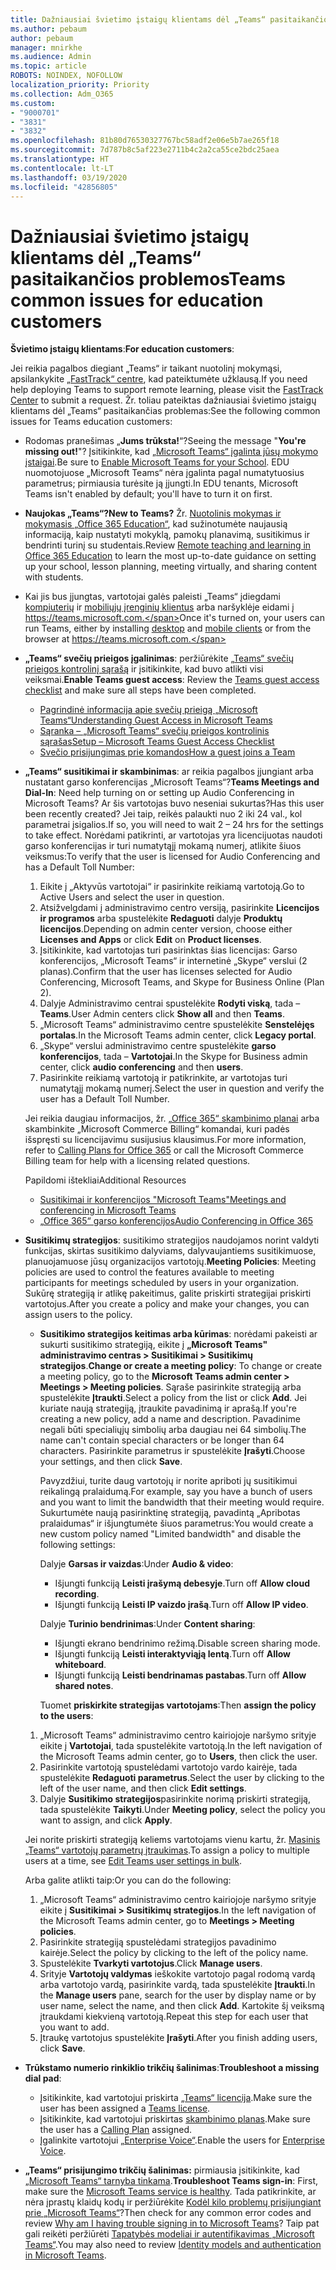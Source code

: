 ```yaml
---
title: Dažniausiai švietimo įstaigų klientams dėl „Teams“ pasitaikančios problemos
ms.author: pebaum
author: pebaum
manager: mnirkhe
ms.audience: Admin
ms.topic: article
ROBOTS: NOINDEX, NOFOLLOW
localization_priority: Priority
ms.collection: Adm_O365
ms.custom:
- "9000701"
- "3831"
- "3832"
ms.openlocfilehash: 81b80d76530327767bc58adf2e06e5b7ae265f18
ms.sourcegitcommit: 7d787b8c5af223e2711b4c2a2ca55ce2bdc25aea
ms.translationtype: HT
ms.contentlocale: lt-LT
ms.lasthandoff: 03/19/2020
ms.locfileid: "42856805"
---
```

# <a name="teams-common-issues-for-education-customers"></a><span data-ttu-id="989ca-102">Dažniausiai švietimo įstaigų klientams dėl „Teams“ pasitaikančios problemos</span><span class="sxs-lookup"><span data-stu-id="989ca-102">Teams common issues for education customers</span></span>

<span data-ttu-id="989ca-103">**Švietimo įstaigų klientams**:</span><span class="sxs-lookup"><span data-stu-id="989ca-103">**For education customers**:</span></span>

<span data-ttu-id="989ca-104">Jei reikia pagalbos diegiant „Teams“ ir taikant nuotolinį mokymąsi, apsilankykite [„FastTrack“ centre](https://www.microsoft.com/fasttrack), kad pateiktumėte užklausą.</span><span class="sxs-lookup"><span data-stu-id="989ca-104">If you need help deploying Teams to support remote learning, please visit the [FastTrack Center](https://www.microsoft.com/fasttrack) to submit a request.</span></span> <span data-ttu-id="989ca-105">Žr. toliau pateiktas dažniausiai švietimo įstaigų klientams dėl „Teams“ pasitaikančias problemas:</span><span class="sxs-lookup"><span data-stu-id="989ca-105">See the following common issues for Teams education customers:</span></span>

- <span data-ttu-id="989ca-106">Rodomas pranešimas „**Jums trūksta!**“?</span><span class="sxs-lookup"><span data-stu-id="989ca-106">Seeing the message "**You're missing out!**"?</span></span> <span data-ttu-id="989ca-107">Įsitikinkite, kad [„Microsoft Teams“ įgalinta jūsų mokymo įstaigai](https://docs.microsoft.com/microsoft-365/education/intune-edu-trial/enable-microsoft-teams).</span><span class="sxs-lookup"><span data-stu-id="989ca-107">Be sure to [Enable Microsoft Teams for your School](https://docs.microsoft.com/microsoft-365/education/intune-edu-trial/enable-microsoft-teams).</span></span> <span data-ttu-id="989ca-108">EDU nuomotojuose „Microsoft Teams“ nėra įgalinta pagal numatytuosius parametrus; pirmiausia turėsite ją įjungti.</span><span class="sxs-lookup"><span data-stu-id="989ca-108">In EDU tenants, Microsoft Teams isn't enabled by default; you'll have to turn it on first.</span></span>

- <span data-ttu-id="989ca-109">**Naujokas „Teams“?**</span><span class="sxs-lookup"><span data-stu-id="989ca-109">**New to Teams?**</span></span> <span data-ttu-id="989ca-110">Žr. [Nuotolinis mokymas ir mokymasis „Office 365 Education“](https://support.office.com/article/remote-teaching-and-learning-in-office-365-education-f651ccae-7b65-478b-8366-51bb884025c4), kad sužinotumėte naujausią informaciją, kaip nustatyti mokyklą, pamokų planavimą, susitikimus ir bendrinti turinį su studentais.</span><span class="sxs-lookup"><span data-stu-id="989ca-110">Review [Remote teaching and learning in Office 365 Education](https://support.office.com/article/remote-teaching-and-learning-in-office-365-education-f651ccae-7b65-478b-8366-51bb884025c4) to learn the most up-to-date guidance on setting up your school, lesson planning, meeting virtually, and sharing content with students.</span></span>

- <span data-ttu-id="989ca-111">Kai jis bus įjungtas, vartotojai galės paleisti „Teams“ įdiegdami [kompiuterių](https://docs.microsoft.com/MicrosoftTeams/get-clients#desktop-client) ir [mobiliųjų įrenginių klientus](https://docs.microsoft.com/MicrosoftTeams/get-clients#mobile-clients) arba naršyklėje eidami į https://teams.microsoft.com.</span><span class="sxs-lookup"><span data-stu-id="989ca-111">Once it's turned on, your users can run Teams, either by installing [desktop](https://docs.microsoft.com/MicrosoftTeams/get-clients#desktop-client) and [mobile clients](https://docs.microsoft.com/MicrosoftTeams/get-clients#mobile-clients) or from the browser at https://teams.microsoft.com.</span></span>

- <span data-ttu-id="989ca-112">**„Teams“ svečių prieigos įgalinimas**: peržiūrėkite [„Teams“ svečių prieigos kontrolinį sąrašą](https://docs.microsoft.com/microsoftteams/guest-access-checklist) ir įsitikinkite, kad buvo atlikti visi veiksmai.</span><span class="sxs-lookup"><span data-stu-id="989ca-112">**Enable Teams guest access**: Review the [Teams guest access checklist](https://docs.microsoft.com/microsoftteams/guest-access-checklist) and make sure all steps have been completed.</span></span>
    - [<span data-ttu-id="989ca-113">Pagrindinė informacija apie svečių prieigą „Microsoft Teams“</span><span class="sxs-lookup"><span data-stu-id="989ca-113">Understanding Guest Access in Microsoft Teams</span></span>](https://docs.microsoft.com/microsoftteams/guest-access)
    - [<span data-ttu-id="989ca-114">Sąranka – „Microsoft Teams“ svečių prieigos kontrolinis sąrašas</span><span class="sxs-lookup"><span data-stu-id="989ca-114">Setup – Microsoft Teams Guest Access Checklist</span></span>](https://docs.microsoft.com/microsoftteams/guest-access-checklist)
    - [<span data-ttu-id="989ca-115">Svečio prisijungimas prie komandos</span><span class="sxs-lookup"><span data-stu-id="989ca-115">How a guest joins a Team</span></span>](https://docs.microsoft.com/microsoftteams/guest-joins)

- <span data-ttu-id="989ca-116">**„Teams“ susitikimai ir skambinimas**: ar reikia pagalbos įjungiant arba nustatant garso konferencijas „Microsoft Teams“?</span><span class="sxs-lookup"><span data-stu-id="989ca-116">**Teams Meetings and Dial-In**: Need help turning on or setting up Audio Conferencing in Microsoft Teams?</span></span> <span data-ttu-id="989ca-117">Ar šis vartotojas buvo neseniai sukurtas?</span><span class="sxs-lookup"><span data-stu-id="989ca-117">Has this user been recently created?</span></span> <span data-ttu-id="989ca-118">Jei taip, reikės palaukti nuo 2 iki 24 val., kol parametrai įsigalios.</span><span class="sxs-lookup"><span data-stu-id="989ca-118">If so, you will need to wait 2 – 24 hrs for the settings to take effect.</span></span> <span data-ttu-id="989ca-119">Norėdami patikrinti, ar vartotojas yra licencijuotas naudoti garso konferencijas ir turi numatytąjį mokamą numerį, atlikite šiuos veiksmus:</span><span class="sxs-lookup"><span data-stu-id="989ca-119">To verify that the user is licensed for Audio Conferencing and has a Default Toll Number:</span></span>
    1. <span data-ttu-id="989ca-120">Eikite į „Aktyvūs vartotojai“ ir pasirinkite reikiamą vartotoją.</span><span class="sxs-lookup"><span data-stu-id="989ca-120">Go to Active Users and select the user in question.</span></span>
    2. <span data-ttu-id="989ca-121">Atsižvelgdami į administravimo centro versiją, pasirinkite **Licencijos ir programos** arba spustelėkite **Redaguoti** dalyje **Produktų licencijos**.</span><span class="sxs-lookup"><span data-stu-id="989ca-121">Depending on admin center version, choose either **Licenses and Apps** or click **Edit** on **Product licenses**.</span></span>
    3. <span data-ttu-id="989ca-122">Įsitikinkite, kad vartotojas turi pasirinktas šias licencijas: Garso konferencijos, „Microsoft Teams“ ir internetinė „Skype“ verslui (2 planas).</span><span class="sxs-lookup"><span data-stu-id="989ca-122">Confirm that the user has licenses selected for Audio Conferencing, Microsoft Teams, and Skype for Business Online (Plan 2).</span></span>
    4. <span data-ttu-id="989ca-123">Dalyje Administravimo centrai spustelėkite **Rodyti viską**, tada – **Teams**.</span><span class="sxs-lookup"><span data-stu-id="989ca-123">User Admin centers click **Show all** and then **Teams**.</span></span>
    5. <span data-ttu-id="989ca-124">„Microsoft Teams“ administravimo centre spustelėkite **Senstelėjęs portalas**.</span><span class="sxs-lookup"><span data-stu-id="989ca-124">In the Microsoft Teams admin center, click **Legacy portal**.</span></span>
    6. <span data-ttu-id="989ca-125">„Skype“ verslui administravimo centre spustelėkite **garso konferencijos**, tada – **Vartotojai**.</span><span class="sxs-lookup"><span data-stu-id="989ca-125">In the Skype for Business admin center, click **audio conferencing** and then **users**.</span></span>
    7. <span data-ttu-id="989ca-126">Pasirinkite reikiamą vartotoją ir patikrinkite, ar vartotojas turi numatytąjį mokamą numerį.</span><span class="sxs-lookup"><span data-stu-id="989ca-126">Select the user in question and verify the user has a Default Toll Number.</span></span>

    <span data-ttu-id="989ca-127">Jei reikia daugiau informacijos, žr. [„Office 365“ skambinimo planai](https://docs.microsoft.com/microsoftteams/calling-plans-for-office-365) arba skambinkite „Microsoft Commerce Billing“ komandai, kuri padės išspręsti su licencijavimu susijusius klausimus.</span><span class="sxs-lookup"><span data-stu-id="989ca-127">For more information, refer to [Calling Plans for Office 365](https://docs.microsoft.com/microsoftteams/calling-plans-for-office-365) or call the Microsoft Commerce Billing team for help with a licensing related questions.</span></span>

    <span data-ttu-id="989ca-128">Papildomi ištekliai</span><span class="sxs-lookup"><span data-stu-id="989ca-128">Additional Resources</span></span>

    - [<span data-ttu-id="989ca-129">Susitikimai ir konferencijos "Microsoft Teams"</span><span class="sxs-lookup"><span data-stu-id="989ca-129">Meetings and conferencing in Microsoft Teams</span></span>](https://docs.microsoft.com/microsoftteams/deploy-meetings-microsoft-teams-landing-page)
    - [<span data-ttu-id="989ca-130">„Office 365“ garso konferencijos</span><span class="sxs-lookup"><span data-stu-id="989ca-130">Audio Conferencing in Office 365</span></span>](https://docs.microsoft.com/microsoftteams/audio-conferencing-in-office-365)

- <span data-ttu-id="989ca-131">**Susitikimų strategijos**: susitikimo strategijos naudojamos norint valdyti funkcijas, skirtas susitikimo dalyviams, dalyvaujantiems susitikimuose, planuojamuose jūsų organizacijos vartotojų.</span><span class="sxs-lookup"><span data-stu-id="989ca-131">**Meeting Policies**: Meeting policies are used to control the features available to meeting participants for meetings scheduled by users in your organization.</span></span> <span data-ttu-id="989ca-132">Sukūrę strategiją ir atlikę pakeitimus, galite priskirti strategijai priskirti vartotojus.</span><span class="sxs-lookup"><span data-stu-id="989ca-132">After you create a policy and make your changes, you can assign users to the policy.</span></span>

    - <span data-ttu-id="989ca-133">**Susitikimo strategijos keitimas arba kūrimas**: norėdami pakeisti ar sukurti susitikimo strategiją, eikite į **„Microsoft Teams" administravimo centras > Susitikimai > Susitikimų strategijos**.</span><span class="sxs-lookup"><span data-stu-id="989ca-133">**Change or create a meeting policy**: To change or create a meeting policy, go to the **Microsoft Teams admin center > Meetings > Meeting policies**.</span></span> <span data-ttu-id="989ca-134">Sąraše pasirinkite strategiją arba spustelėkite **Įtraukti**.</span><span class="sxs-lookup"><span data-stu-id="989ca-134">Select a policy from the list or click **Add**.</span></span> <span data-ttu-id="989ca-135">Jei kuriate naują strategiją, įtraukite pavadinimą ir aprašą.</span><span class="sxs-lookup"><span data-stu-id="989ca-135">If you're creating a new policy, add a name and description.</span></span> <span data-ttu-id="989ca-136">Pavadinime negali būti specialiųjų simbolių arba daugiau nei 64 simbolių.</span><span class="sxs-lookup"><span data-stu-id="989ca-136">The name can't contain special characters or be longer than 64 characters.</span></span> <span data-ttu-id="989ca-137">Pasirinkite parametrus ir spustelėkite **Įrašyti**.</span><span class="sxs-lookup"><span data-stu-id="989ca-137">Choose your settings, and then click **Save**.</span></span> 
    
        <span data-ttu-id="989ca-138">Pavyzdžiui, turite daug vartotojų ir norite apriboti jų susitikimui reikalingą pralaidumą.</span><span class="sxs-lookup"><span data-stu-id="989ca-138">For example, say you have a bunch of users and you want to limit the bandwidth that their meeting would require.</span></span> <span data-ttu-id="989ca-139">Sukurtumėte naują pasirinktinę strategiją, pavadintą „Apribotas pralaidumas“ ir išjungtumėte šiuos parametrus:</span><span class="sxs-lookup"><span data-stu-id="989ca-139">You would create a new custom policy named "Limited bandwidth" and disable the following settings:</span></span>

        <span data-ttu-id="989ca-140">Dalyje **Garsas ir vaizdas**:</span><span class="sxs-lookup"><span data-stu-id="989ca-140">Under **Audio & video**:</span></span>
        - <span data-ttu-id="989ca-141">Išjungti funkciją **Leisti įrašymą debesyje**.</span><span class="sxs-lookup"><span data-stu-id="989ca-141">Turn off **Allow cloud recording**.</span></span>
        - <span data-ttu-id="989ca-142">Išjungti funkciją **Leisti IP vaizdo įrašą**.</span><span class="sxs-lookup"><span data-stu-id="989ca-142">Turn off **Allow IP video**.</span></span>

        <span data-ttu-id="989ca-143">Dalyje **Turinio bendrinimas**:</span><span class="sxs-lookup"><span data-stu-id="989ca-143">Under **Content sharing**:</span></span>

        - <span data-ttu-id="989ca-144">Išjungti ekrano bendrinimo režimą.</span><span class="sxs-lookup"><span data-stu-id="989ca-144">Disable screen sharing mode.</span></span>
        - <span data-ttu-id="989ca-145">Išjungti funkciją **Leisti interaktyviąją lentą**.</span><span class="sxs-lookup"><span data-stu-id="989ca-145">Turn off **Allow whiteboard**.</span></span>
        - <span data-ttu-id="989ca-146">Išjungti funkciją **Leisti bendrinamas pastabas**.</span><span class="sxs-lookup"><span data-stu-id="989ca-146">Turn off **Allow shared notes**.</span></span>

        <span data-ttu-id="989ca-147">Tuomet **priskirkite strategijas vartotojams**:</span><span class="sxs-lookup"><span data-stu-id="989ca-147">Then **assign the policy to the users**:</span></span>

    1. <span data-ttu-id="989ca-148">„Microsoft Teams“ administravimo centro kairiojoje naršymo srityje eikite į **Vartotojai**, tada spustelėkite vartotoją.</span><span class="sxs-lookup"><span data-stu-id="989ca-148">In the left navigation of the Microsoft Teams admin center, go to **Users**, then click the user.</span></span>
    2. <span data-ttu-id="989ca-149">Pasirinkite vartotoją spustelėdami vartotojo vardo kairėje, tada spustelėkite **Redaguoti parametrus**.</span><span class="sxs-lookup"><span data-stu-id="989ca-149">Select the user by clicking to the left of the user name, and then click **Edit settings**.</span></span>
    3. <span data-ttu-id="989ca-150">Dalyje **Susitikimo strategijos**pasirinkite norimą priskirti strategiją, tada spustelėkite **Taikyti**.</span><span class="sxs-lookup"><span data-stu-id="989ca-150">Under **Meeting policy**, select the policy you want to assign, and click **Apply**.</span></span>

    <span data-ttu-id="989ca-151">Jei norite priskirti strategiją keliems vartotojams vienu kartu, žr. [Masinis „Teams“ vartotojų parametrų įtraukimas](https://docs.microsoft.com/microsoftteams/edit-user-settings-in-bulk).</span><span class="sxs-lookup"><span data-stu-id="989ca-151">To assign a policy to multiple users at a time, see [Edit Teams user settings in bulk](https://docs.microsoft.com/microsoftteams/edit-user-settings-in-bulk).</span></span>

    <span data-ttu-id="989ca-152">Arba galite atlikti taip:</span><span class="sxs-lookup"><span data-stu-id="989ca-152">Or you can do the following:</span></span>
    1. <span data-ttu-id="989ca-153">„Microsoft Teams“ administravimo centro kairiojoje naršymo srityje eikite į **Susitikimai > Susitikimų strategijos**.</span><span class="sxs-lookup"><span data-stu-id="989ca-153">In the left navigation of the Microsoft Teams admin center, go to **Meetings > Meeting policies**.</span></span>
    2. <span data-ttu-id="989ca-154">Pasirinkite strategiją spustelėdami strategijos pavadinimo kairėje.</span><span class="sxs-lookup"><span data-stu-id="989ca-154">Select the policy by clicking to the left of the policy name.</span></span>
    3. <span data-ttu-id="989ca-155">Spustelėkite **Tvarkyti vartotojus**.</span><span class="sxs-lookup"><span data-stu-id="989ca-155">Click **Manage users**.</span></span>
    4. <span data-ttu-id="989ca-156">Srityje **Vartotojų valdymas** ieškokite vartotojo pagal rodomą vardą arba vartotojo vardą, pasirinkite vardą, tada spustelėkite **Įtraukti**.</span><span class="sxs-lookup"><span data-stu-id="989ca-156">In the **Manage users** pane, search for the user by display name or by user name, select the name, and then click **Add**.</span></span> <span data-ttu-id="989ca-157">Kartokite šį veiksmą įtraukdami kiekvieną vartotoją.</span><span class="sxs-lookup"><span data-stu-id="989ca-157">Repeat this step for each user that you want to add.</span></span>
    5. <span data-ttu-id="989ca-158">Įtraukę vartotojus spustelėkite **Įrašyti**.</span><span class="sxs-lookup"><span data-stu-id="989ca-158">After you finish adding users, click **Save**.</span></span>

- <span data-ttu-id="989ca-159">**Trūkstamo numerio rinkiklio trikčių šalinimas**:</span><span class="sxs-lookup"><span data-stu-id="989ca-159">**Troubleshoot a missing dial pad**:</span></span>
    - <span data-ttu-id="989ca-160">Įsitikinkite, kad vartotojui priskirta [„Teams“ licencija](https://docs.microsoft.com/MicrosoftTeams/assign-teams-licenses).</span><span class="sxs-lookup"><span data-stu-id="989ca-160">Make sure the user has been assigned a [Teams license](https://docs.microsoft.com/MicrosoftTeams/assign-teams-licenses).</span></span>
    - <span data-ttu-id="989ca-161">Įsitikinkite, kad vartotojui priskirtas [skambinimo planas](https://docs.microsoft.com/MicrosoftTeams/calling-plan-landing-page).</span><span class="sxs-lookup"><span data-stu-id="989ca-161">Make sure the user has a [Calling Plan](https://docs.microsoft.com/MicrosoftTeams/calling-plan-landing-page) assigned.</span></span>
    - <span data-ttu-id="989ca-162">Įgalinkite vartotojui [„Enterprise Voice“](https://docs.microsoft.com/skypeforbusiness/skype-for-business-hybrid-solutions/plan-your-phone-system-cloud-pbx-solution/enable-users-for-enterprise-voice-online-and-phone-system-voicemail#to-enable-your-users-for-phone-system-in-office-365-voice-and-voicemail).</span><span class="sxs-lookup"><span data-stu-id="989ca-162">Enable the users for [Enterprise Voice](https://docs.microsoft.com/skypeforbusiness/skype-for-business-hybrid-solutions/plan-your-phone-system-cloud-pbx-solution/enable-users-for-enterprise-voice-online-and-phone-system-voicemail#to-enable-your-users-for-phone-system-in-office-365-voice-and-voicemail).</span></span>

- <span data-ttu-id="989ca-163">**„Teams“ prisijungimo trikčių šalinimas:** pirmiausia įsitikinkite, kad [„Microsoft Teams“ tarnyba tinkama](https://admin.microsoft.com/Adminportal/Home?source=applauncher#/servicehealth).</span><span class="sxs-lookup"><span data-stu-id="989ca-163">**Troubleshoot Teams sign-in**: First, make sure the [Microsoft Teams service is healthy](https://admin.microsoft.com/Adminportal/Home?source=applauncher#/servicehealth).</span></span> <span data-ttu-id="989ca-164">Tada patikrinkite, ar nėra įprastų klaidų kodų ir peržiūrėkite [Kodėl kilo problemų prisijungiant prie „Microsoft Teams“](https://support.office.com/article/a02f683b-61a3-4008-9447-ee60c5593b0f)?</span><span class="sxs-lookup"><span data-stu-id="989ca-164">Then check for any common error codes and review [Why am I having trouble signing in to Microsoft Teams](https://support.office.com/article/a02f683b-61a3-4008-9447-ee60c5593b0f)?</span></span> <span data-ttu-id="989ca-165">Taip pat gali reikėti peržiūrėti [Tapatybės modeliai ir autentifikavimas „Microsoft Teams“](https://docs.microsoft.com/MicrosoftTeams/identify-models-authentication).</span><span class="sxs-lookup"><span data-stu-id="989ca-165">You may also need to review [Identity models and authentication in Microsoft Teams](https://docs.microsoft.com/MicrosoftTeams/identify-models-authentication).</span></span>
